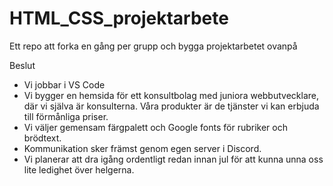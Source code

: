 # HTML_CSS_projektarbete
Ett repo att forka en gång per grupp och bygga projektarbetet ovanpå

Beslut
- Vi jobbar i VS Code
- Vi bygger en hemsida för ett konsultbolag med juniora webbutvecklare, 
där vi själva är konsulterna. Våra produkter är de tjänster vi kan erbjuda 
till förmånliga priser. 
- Vi väljer gemensam färgpalett och Google fonts för rubriker och brödtext.
- Kommunikation sker främst genom egen server i Discord. 
- Vi planerar att dra igång ordentligt redan innan jul för att kunna unna oss lite ledighet över helgerna. 



